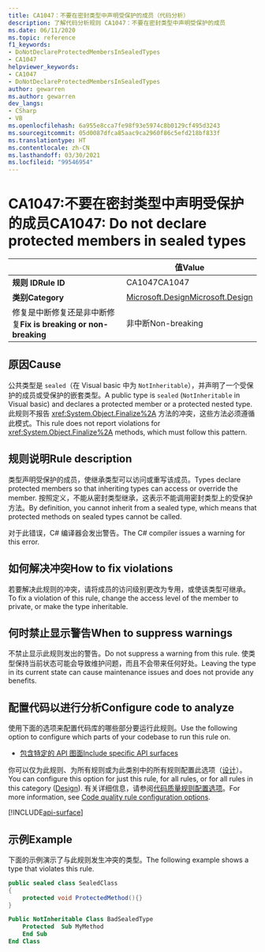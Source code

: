 ```yaml
---
title: CA1047：不要在密封类型中声明受保护的成员（代码分析）
description: 了解代码分析规则 CA1047：不要在密封类型中声明受保护的成员
ms.date: 06/11/2020
ms.topic: reference
f1_keywords:
- DoNotDeclareProtectedMembersInSealedTypes
- CA1047
helpviewer_keywords:
- CA1047
- DoNotDeclareProtectedMembersInSealedTypes
author: gewarren
ms.author: gewarren
dev_langs:
- CSharp
- VB
ms.openlocfilehash: 6a955e8cca7fe98f93e5974c8b0129cf495d3243
ms.sourcegitcommit: 05d0087dfca85aac9ca2960f86c5efd218bf833f
ms.translationtype: HT
ms.contentlocale: zh-CN
ms.lasthandoff: 03/30/2021
ms.locfileid: "99546954"
---
```

# <a name="ca1047-do-not-declare-protected-members-in-sealed-types"></a><span data-ttu-id="6f0ec-103">CA1047:不要在密封类型中声明受保护的成员</span><span class="sxs-lookup"><span data-stu-id="6f0ec-103">CA1047: Do not declare protected members in sealed types</span></span>

| | <span data-ttu-id="6f0ec-104">值</span><span class="sxs-lookup"><span data-stu-id="6f0ec-104">Value</span></span> |
|-|-|
| <span data-ttu-id="6f0ec-105">**规则 ID**</span><span class="sxs-lookup"><span data-stu-id="6f0ec-105">**Rule ID**</span></span> |<span data-ttu-id="6f0ec-106">CA1047</span><span class="sxs-lookup"><span data-stu-id="6f0ec-106">CA1047</span></span>|
| <span data-ttu-id="6f0ec-107">**类别**</span><span class="sxs-lookup"><span data-stu-id="6f0ec-107">**Category**</span></span> |[<span data-ttu-id="6f0ec-108">Microsoft.Design</span><span class="sxs-lookup"><span data-stu-id="6f0ec-108">Microsoft.Design</span></span>](design-warnings.md)|
| <span data-ttu-id="6f0ec-109">修复是中断修复还是非中断修复</span><span class="sxs-lookup"><span data-stu-id="6f0ec-109">**Fix is breaking or non-breaking**</span></span> |<span data-ttu-id="6f0ec-110">非中断</span><span class="sxs-lookup"><span data-stu-id="6f0ec-110">Non-breaking</span></span>|

## <a name="cause"></a><span data-ttu-id="6f0ec-111">原因</span><span class="sxs-lookup"><span data-stu-id="6f0ec-111">Cause</span></span>

<span data-ttu-id="6f0ec-112">公共类型是 `sealed`（在 Visual basic 中为 `NotInheritable`），并声明了一个受保护的成员或受保护的嵌套类型。</span><span class="sxs-lookup"><span data-stu-id="6f0ec-112">A public type is `sealed` (`NotInheritable` in Visual basic) and declares a protected member or a protected nested type.</span></span> <span data-ttu-id="6f0ec-113">此规则不报告 <xref:System.Object.Finalize%2A> 方法的冲突，这些方法必须遵循此模式。</span><span class="sxs-lookup"><span data-stu-id="6f0ec-113">This rule does not report violations for <xref:System.Object.Finalize%2A> methods, which must follow this pattern.</span></span>

## <a name="rule-description"></a><span data-ttu-id="6f0ec-114">规则说明</span><span class="sxs-lookup"><span data-stu-id="6f0ec-114">Rule description</span></span>

<span data-ttu-id="6f0ec-115">类型声明受保护的成员，使继承类型可以访问或重写该成员。</span><span class="sxs-lookup"><span data-stu-id="6f0ec-115">Types declare protected members so that inheriting types can access or override the member.</span></span> <span data-ttu-id="6f0ec-116">按照定义，不能从密封类型继承，这表示不能调用密封类型上的受保护方法。</span><span class="sxs-lookup"><span data-stu-id="6f0ec-116">By definition, you cannot inherit from a sealed type, which means that protected methods on sealed types cannot be called.</span></span>

<span data-ttu-id="6f0ec-117">对于此错误，C# 编译器会发出警告。</span><span class="sxs-lookup"><span data-stu-id="6f0ec-117">The C# compiler issues a warning for this error.</span></span>

## <a name="how-to-fix-violations"></a><span data-ttu-id="6f0ec-118">如何解决冲突</span><span class="sxs-lookup"><span data-stu-id="6f0ec-118">How to fix violations</span></span>

<span data-ttu-id="6f0ec-119">若要解决此规则的冲突，请将成员的访问级别更改为专用，或使该类型可继承。</span><span class="sxs-lookup"><span data-stu-id="6f0ec-119">To fix a violation of this rule, change the access level of the member to private, or make the type inheritable.</span></span>

## <a name="when-to-suppress-warnings"></a><span data-ttu-id="6f0ec-120">何时禁止显示警告</span><span class="sxs-lookup"><span data-stu-id="6f0ec-120">When to suppress warnings</span></span>

<span data-ttu-id="6f0ec-121">不禁止显示此规则发出的警告。</span><span class="sxs-lookup"><span data-stu-id="6f0ec-121">Do not suppress a warning from this rule.</span></span> <span data-ttu-id="6f0ec-122">使类型保持当前状态可能会导致维护问题，而且不会带来任何好处。</span><span class="sxs-lookup"><span data-stu-id="6f0ec-122">Leaving the type in its current state can cause maintenance issues and does not provide any benefits.</span></span>

## <a name="configure-code-to-analyze"></a><span data-ttu-id="6f0ec-123">配置代码以进行分析</span><span class="sxs-lookup"><span data-stu-id="6f0ec-123">Configure code to analyze</span></span>

<span data-ttu-id="6f0ec-124">使用下面的选项来配置代码库的哪些部分要运行此规则。</span><span class="sxs-lookup"><span data-stu-id="6f0ec-124">Use the following option to configure which parts of your codebase to run this rule on.</span></span>

- [<span data-ttu-id="6f0ec-125">包含特定的 API 图面</span><span class="sxs-lookup"><span data-stu-id="6f0ec-125">Include specific API surfaces</span></span>](#include-specific-api-surfaces)

<span data-ttu-id="6f0ec-126">你可以仅为此规则、为所有规则或为此类别中的所有规则配置此选项（[设计](design-warnings.md)）。</span><span class="sxs-lookup"><span data-stu-id="6f0ec-126">You can configure this option for just this rule, for all rules, or for all rules in this category ([Design](design-warnings.md)).</span></span> <span data-ttu-id="6f0ec-127">有关详细信息，请参阅[代码质量规则配置选项](../code-quality-rule-options.md)。</span><span class="sxs-lookup"><span data-stu-id="6f0ec-127">For more information, see [Code quality rule configuration options](../code-quality-rule-options.md).</span></span>

[!INCLUDE[api-surface](~/includes/code-analysis/api-surface.md)]

## <a name="example"></a><span data-ttu-id="6f0ec-128">示例</span><span class="sxs-lookup"><span data-stu-id="6f0ec-128">Example</span></span>

<span data-ttu-id="6f0ec-129">下面的示例演示了与此规则发生冲突的类型。</span><span class="sxs-lookup"><span data-stu-id="6f0ec-129">The following example shows a type that violates this rule.</span></span>

```csharp
public sealed class SealedClass
{
    protected void ProtectedMethod(){}
}
```

```vb
Public NotInheritable Class BadSealedType
    Protected  Sub MyMethod
    End Sub
End Class
```
